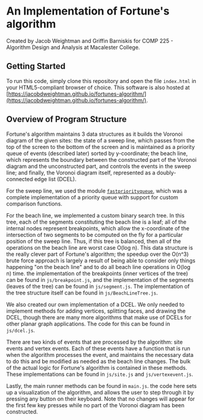 # An Implementation of Fortune's algorithm

Created by Jacob Weightman and Griffin Barniskis for COMP 225 - Algorithm Design and Analysis at Macalester College.

## Getting Started

To run this code, simply clone this repository and open the file `index.html`
in your HTML5-compliant browser of choice. This software is also hosted at
[https://jacobdweightman.github.io/fortunes-algorithm/](https://jacobdweightman.github.io/fortunes-algorithm/).

## Overview of Program Structure

Fortune's algorithm maintains 3 data structures as it builds the Voronoi diagram
of the given sites: the state of a sweep line, which passes from the top of the
screen to the bottom of the screen and is maintained as a priority queue of
events (described later) sorted by y-coordinate; the beach line, which
represents the boundary between the constructed part of the Voronoi diagram and
the unconstructed part, and controls the events in the sweep line; and finally,
the Voronoi diagram itself, represented as a doubly-connected edge list (DCEL).

For the sweep line, we used the module [`fastpriorityqueue`](https://www.npmjs.com/package/fastpriorityqueue),
which was a complete implementation of a priority queue with support for custom
comparison functions.

For the beach line, we implemented a custom binary search tree. In this tree,
each of the segments constituting the beach line is a leaf; all of the internal
nodes represent breakpoints, which allow the x-coordinate of the intersection of
two segments to be computed on the fly for a particular position of the sweep
line. Thus, if this tree is balanced, then all of the operations on the beach
line are worst case O(log n). This data structure is the really clever part of
Fortune's algorithm; the speedup over the O(n^3) brute force approach is largely
a result of being able to consider only things happening "on the beach line" and
to do all beach line operations in O(log n) time. the implementation of the
breakpoints (inner vertices of the tree) can be found in `js/breakpoint.js`, and
the implementation of the segments (leaves of the tree) can be found in `js/segment.js`.
The implementation of the tree structure itself can be found in `js/BeachLineTree.js`.

We also created our own implementation of a DCEL. We only needed to implement
methods for adding vertices, splitting faces, and drawing the DCEL, though there
are many more algorithms that make use of DCELs for other planar graph applications.
The code for this can be found in `js/dcel.js`.

There are two kinds of events that are processed by the algorithm: site events
and vertex events. Each of these events have a function that is run when the
algorithm processes the event, and maintains the necessary data to do this and
be modified as needed as the beach line changes. The bulk of the actual logic
for Fortune's algorithm is contained in these methods. These implementations can
be found in `js/site.js` and `js/vertexevent.js`.

Lastly, the main runner methods can be found in `main.js`. the code here sets
up a visualization of the algorithm, and allows the user to step through it by
pressing any button on their keyboard. Note that no changes will appear for the
first few key presses while no part of the Voronoi diagram has been constructed.
